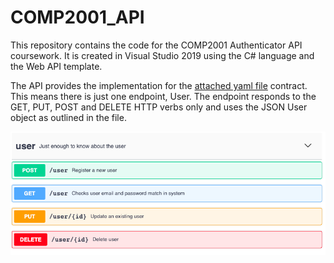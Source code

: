 # COMP2001_API

This repository contains the code for the COMP2001 Authenticator API coursework.  It is created in Visual Studio 2019 using the C# language and the Web API template.  

The API provides the implementation for the [attached yaml file](COMP2001_API.yaml) contract.  This means there is just one endpoint, User.  The endpoint responds to the GET, PUT, POST and DELETE HTTP verbs only and uses the JSON User object as outlined in the file.

![screenshot](UsersEndpoints.png)




